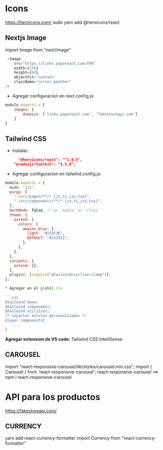 # Icons 

https://heroicons.com/
sudo yarn add @heroicons/react

## Nextjs Image

import Image from "next/image"

```javascript 
 <Image
    src="https://links.papareact.com/f90"
    width={150}
    height={40}
    objectFit='contain'
    className="cursor-pointer"
/>
```

 * Agregar configuracion en next.config.js:
  
```javascript
module.exports = {
    images: {
        domains: ['links.papareact.com', 'fakestoreapi.com']
    }
}
```

## Tailwind CSS

* Instalar:

```json
      "@heroicons/react": "^1.0.5",
    "@reduxjs/toolkit": "1.5.0",
```

 * Agregar configuracion en tailwind.config.js:
  
```javascript
module.exports = {
  mode: "jit",
  purge: [
    "./src/pages/**/*.{js,ts,jsx,tsx}",
    "./src/components/**/*.{js,ts,jsx,tsx}",
  ],
  darkMode: false, // or 'media' or 'class'
  theme: {
    extend: {
      colors: {
        amazon_blue: {
          light: "#232F3E",
          DEFAULT: "#131921",
        },
      },
    },
  },
  variants: {
    extend: {},
  },
  plugins: [require("@tailwindcss/line-clamp")],
};

* Agregar en el global.css 
  
```css
@tailwind base;
@tailwind components;
@tailwind utilities;
/* inyectar estilos perzonalizados */
@layer components{
    ...
}
```

**Agregar extension de VS code**: Tailwind CSS IntelliSense

## CAROUSEL

import "react-responsive-carousel/lib/styles/carousel.min.css";
import { Carousel } from 'react-responsive-carousel';
react-responsive-carousel  ==> npm i react-responsive-carousel

# API para los productos

<https://fakestoreapi.com/>

## CURRENCY

yarn add react-currency-formatter
import Currency from "react-currency-formatter"
